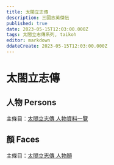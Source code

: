```yaml
---
title: 太閤立志傳
description: 三國志英傑伝
published: true
date: 2023-05-15T12:03:00.000Z
tags: 太閤立志傳系列, taikoh
editor: markdown
ddateCreate: 2023-05-15T12:03:00.000Z
---
```


# 太閤立志傳

## 人物 Persons

主條目：[太閤立志傳 人物資料一覽](/遊戲/太閤立志傳/人物資料)

## 顏 Faces

主條目：[太閤立志傳 人物顏](/遊戲/太閤立志傳/人物顏)
